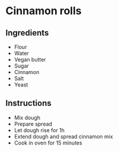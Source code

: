 # Cinnamon rolls

## Ingredients

- Flour
- Water
- Vegan butter
- Sugar
- Cinnamon
- Salt
- Yeast


## Instructions

- Mix dough
- Prepare spread
- Let dough rise for 1h
- Extend dough and spread cinnamon mix
- Cook in oven for 15 minutes
